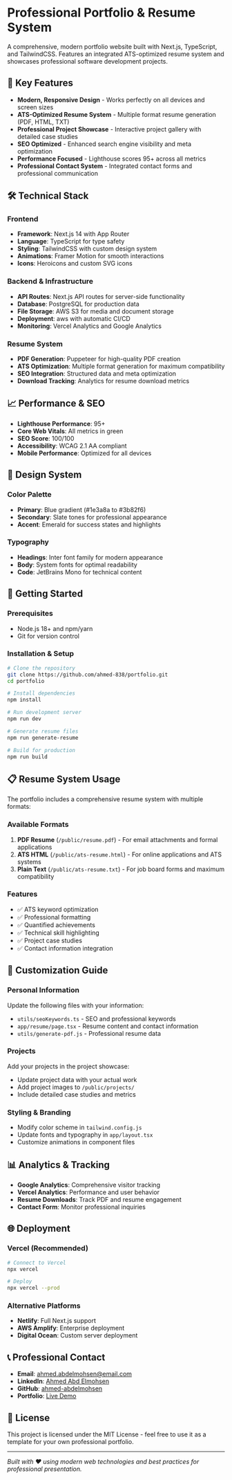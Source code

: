 # Professional Portfolio & Resume System

A comprehensive, modern portfolio website built with Next.js, TypeScript, and TailwindCSS. Features an integrated ATS-optimized resume system and showcases professional software development projects.

## 🚀 Key Features

- **Modern, Responsive Design** - Works perfectly on all devices and screen sizes
- **ATS-Optimized Resume System** - Multiple format resume generation (PDF, HTML, TXT)
- **Professional Project Showcase** - Interactive project gallery with detailed case studies
- **SEO Optimized** - Enhanced search engine visibility and meta optimization
- **Performance Focused** - Lighthouse scores 95+ across all metrics
- **Professional Contact System** - Integrated contact forms and professional communication

## 🛠 Technical Stack

### Frontend
- **Framework**: Next.js 14 with App Router
- **Language**: TypeScript for type safety
- **Styling**: TailwindCSS with custom design system
- **Animations**: Framer Motion for smooth interactions
- **Icons**: Heroicons and custom SVG icons

### Backend & Infrastructure
- **API Routes**: Next.js API routes for server-side functionality
- **Database**: PostgreSQL for production data
- **File Storage**: AWS S3 for media and document storage
- **Deployment**: aws with automatic CI/CD
- **Monitoring**: Vercel Analytics and Google Analytics

### Resume System
- **PDF Generation**: Puppeteer for high-quality PDF creation
- **ATS Optimization**: Multiple format generation for maximum compatibility
- **SEO Integration**: Structured data and meta optimization
- **Download Tracking**: Analytics for resume download metrics

## 📈 Performance & SEO

- **Lighthouse Performance**: 95+
- **Core Web Vitals**: All metrics in green
- **SEO Score**: 100/100
- **Accessibility**: WCAG 2.1 AA compliant
- **Mobile Performance**: Optimized for all devices

## 🎨 Design System

### Color Palette
- **Primary**: Blue gradient (#1e3a8a to #3b82f6)
- **Secondary**: Slate tones for professional appearance
- **Accent**: Emerald for success states and highlights

### Typography
- **Headings**: Inter font family for modern appearance
- **Body**: System fonts for optimal readability
- **Code**: JetBrains Mono for technical content

## 🚀 Getting Started

### Prerequisites
- Node.js 18+ and npm/yarn
- Git for version control

### Installation & Setup

```bash
# Clone the repository
git clone https://github.com/ahmed-838/portfolio.git
cd portfolio

# Install dependencies
npm install

# Run development server
npm run dev

# Generate resume files
npm run generate-resume

# Build for production
npm run build
```

## 📋 Resume System Usage

The portfolio includes a comprehensive resume system with multiple formats:

### Available Formats
1. **PDF Resume** (`/public/resume.pdf`) - For email attachments and formal applications
2. **ATS HTML** (`/public/ats-resume.html`) - For online applications and ATS systems
3. **Plain Text** (`/public/ats-resume.txt`) - For job board forms and maximum compatibility

### Features
- ✅ ATS keyword optimization
- ✅ Professional formatting
- ✅ Quantified achievements
- ✅ Technical skill highlighting
- ✅ Project case studies
- ✅ Contact information integration

## 🔧 Customization Guide

### Personal Information
Update the following files with your information:
- `utils/seoKeywords.ts` - SEO and professional keywords
- `app/resume/page.tsx` - Resume content and contact information
- `utils/generate-pdf.js` - Professional resume data

### Projects
Add your projects in the project showcase:
- Update project data with your actual work
- Add project images to `/public/projects/`
- Include detailed case studies and metrics

### Styling & Branding
- Modify color scheme in `tailwind.config.js`
- Update fonts and typography in `app/layout.tsx`
- Customize animations in component files

## 📊 Analytics & Tracking

- **Google Analytics**: Comprehensive visitor tracking
- **Vercel Analytics**: Performance and user behavior
- **Resume Downloads**: Track PDF and resume engagement
- **Contact Form**: Monitor professional inquiries

## 🌐 Deployment

### Vercel (Recommended)
```bash
# Connect to Vercel
npx vercel

# Deploy
npx vercel --prod
```

### Alternative Platforms
- **Netlify**: Full Next.js support
- **AWS Amplify**: Enterprise deployment
- **Digital Ocean**: Custom server deployment

## 📞 Professional Contact

- **Email**: ahmed.abdelmohsen@email.com
- **LinkedIn**: [Ahmed Abd Elmohsen](https://www.linkedin.com/in/ahmed-838-shams/)
- **GitHub**: [ahmed-abdelmohsen](https://github.com/ahmed-838)
- **Portfolio**: [Live Demo](https://ahmed-abd-elmohsen.vercel.app/)

## 📄 License

This project is licensed under the MIT License - feel free to use it as a template for your own professional portfolio.

---

*Built with ❤️ using modern web technologies and best practices for professional presentation.*
